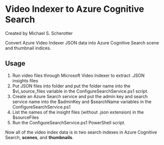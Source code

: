 # Video Indexer to Azure Cognitive Search
Created by Michael S. Scherotter

Convert Azure Video Indexer JSON data into Azure Cognitive Search scene and thumbnail indices.

## Usage
1. Run video files through Microsoft Video Indexer to extract .JSON insights files
2. Put JSON files into folder and put the folder name into the $vi_source_files variable in the ConfigureSearchService.ps1 script. 
3. Create an Azure Search service and put the admin key and search service name into the $adminKey and $searchName variables in the  ConfigureSearchService.ps1
4. List the names of the insight files (without .json extension) in the $sourceFiles
5. Run the ConfigureSearchService.ps1 PowerShell script.

Now all of the video index data is in two search indexes in Azure Cognitive Search, **scenes**, and **thumbnails**. 
